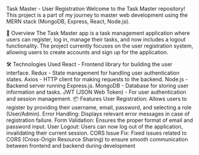 Task Master - User Registration
Welcome to the Task Master repository! This project is a part of my journey to master web development using the MERN stack (MongoDB, Express, React, Node.js).

🚀 Overview
The Task Master app is a task management application where users can register, log in, manage their tasks, and now includes a logout functionality. The project currently focuses on the user registration system, allowing users to create accounts and sign up for the application.

🛠️ Technologies Used
React - Frontend library for building the user interface.
Redux - State management for handling user authentication states.
Axios - HTTP client for making requests to the backend.
Node.js - Backend server running Express.js.
MongoDB - Database for storing user information and tasks.
JWT (JSON Web Token) - For user authentication and session management.
📦 Features
User Registration: Allows users to register by providing their username, email, password, and selecting a role (User/Admin).
Error Handling: Displays relevant error messages in case of registration failure.
Form Validation: Ensures the proper format of email and password input.
User Logout: Users can now log out of the application, invalidating their current session.
CORS Issue Fix: Fixed issues related to CORS (Cross-Origin Resource Sharing) to ensure smooth communication between frontend and backend during development
